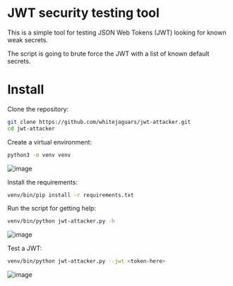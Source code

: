 # JWT security testing tool
This is a simple tool for testing JSON Web Tokens (JWT) looking for known weak secrets.

The script is going to brute force the JWT with a list of known default secrets.

# Install
Clone the repository:
``` bash
git clone https://github.com/whitejaguars/jwt-attacker.git
cd jwt-attacker
```

Create a virtual environment:
``` bash
python3 -m venv venv
```
![image](https://github.com/user-attachments/assets/ff45928d-f578-4afe-83db-dbdc06def1a6)

Install the requirements:
``` bash
venv/bin/pip install -r requirements.txt
```

Run the script for getting help:
``` bash
venv/bin/python jwt-attacker.py -h
```
![image](https://github.com/user-attachments/assets/dff4af9f-fdb3-408f-9486-1c3bebc3a5ef)


Test a JWT:
``` bash
venv/bin/python jwt-attacker.py --jwt <token-here>
```

![image](https://github.com/user-attachments/assets/04651fd9-0478-4be5-ba8d-dfbf7aaa576d)

